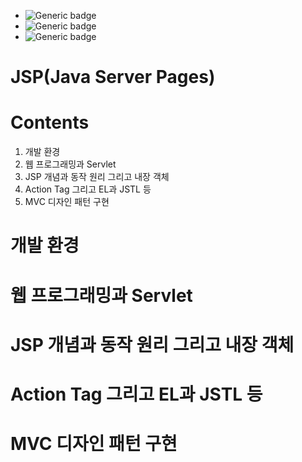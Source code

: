 - ![Generic badge](https://img.shields.io/badge/Important-Contents1_Contents2-red.svg)
- ![Generic badge](https://img.shields.io/badge/Confirm-Contents1_Contents2-green.svg)
- ![Generic badge](https://img.shields.io/badge/Reference-Contents1_Contents2-blue.svg)


# JSP(Java Server Pages)


# Contents
1. 개발 환경
2. 웹 프로그래밍과 Servlet
3. JSP 개념과 동작 원리 그리고 내장 객체
4. Action Tag 그리고 EL과 JSTL 등
5. MVC 디자인 패턴 구현


# 개발 환경


# 웹 프로그래밍과 Servlet


# JSP 개념과 동작 원리 그리고 내장 객체


# Action Tag 그리고 EL과 JSTL 등


# MVC 디자인 패턴 구현